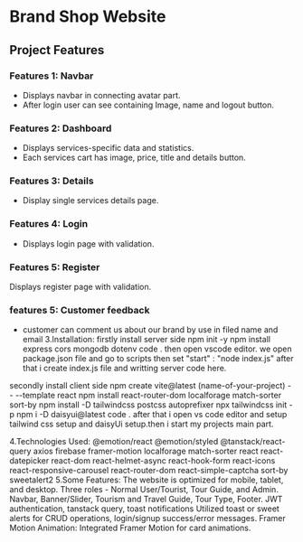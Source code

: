 

# Brand Shop Website

## Project Features

### Features 1: Navbar
- Displays navbar in connecting avatar part.
- After login user can see containing Image, name and logout button.

### Features 2: Dashboard
- Displays services-specific data and statistics.
- Each services cart has image, price, title and details button.

### Features 3: Details
- Display single services details page.

### Features 4: Login
- Displays login page with validation.

### Features 5: Register
Displays register page with validation.

### features 5: Customer feedback
- customer can comment us about our brand by use in filed name and email
3.Installation:
firstly install server side
npm init -y
npm install express cors mongodb dotenv
code .
then open vscode editor. we open package.json file and go to scripts then set "start" : "node index.js" after that i create index.js file and writting server code here.

secondly install client side
npm create vite@latest (name-of-your-project) -- --template react
npm install react-router-dom localforage match-sorter sort-by
npm install -D tailwindcss postcss autoprefixer
npx tailwindcss init -p
npm i -D daisyui@latest
code .
after that i open vs code editor and setup tailwind css setup and daisyUi setup.then i start my projects main part.

4.Technologies Used:
@emotion/react
@emotion/styled
@tanstack/react-query
axios
firebase
framer-motion
localforage
match-sorter
react
react-datepicker
react-dom
react-helmet-async
react-hook-form
react-icons
react-responsive-carousel
react-router-dom
react-simple-captcha
sort-by
sweetalert2
5.Some Features:
The website is optimized for mobile, tablet, and desktop.
Three roles - Normal User/Tourist, Tour Guide, and Admin.
Navbar, Banner/Slider, Tourism and Travel Guide, Tour Type, Footer.
JWT authentication, tanstack query, toast notifications
Utilized toast or sweet alerts for CRUD operations, login/signup success/error messages.
Framer Motion Animation: Integrated Framer Motion for card animations.
